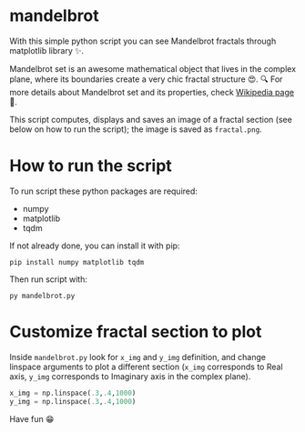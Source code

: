 # mandelbrot

With this simple python script you can see Mandelbrot fractals through matplotlib library ✨.

Mandelbrot set is an awesome mathematical object that lives in the complex plane, where its boundaries create a very chic fractal structure 😍.
🔍 For more details about Mandelbrot set and its properties, check [Wikipedia page](https://www.wikiwand.com/en/articles/Mandelbrot_set) 👀.

This script computes, displays and saves an image of a fractal section (see below on how to run the script); the image is saved as `fractal.png`.

# How to run the script

To run script these python packages are required:
- numpy
- matplotlib
- tqdm
  
If not already done, you can install it with pip:

```
pip install numpy matplotlib tqdm
```

Then run script with:
```
py mandelbrot.py
```

# Customize fractal section to plot
Inside `mandelbrot.py` look for `x_img` and `y_img` definition, and change linspace arguments to plot a different section (`x_img` corresponds to Real axis, `y_img` corresponds to Imaginary axis in the complex plane).

```py
x_img = np.linspace(.3,.4,1000)
y_img = np.linspace(.3,.4,1000)
```

Have fun 😁
